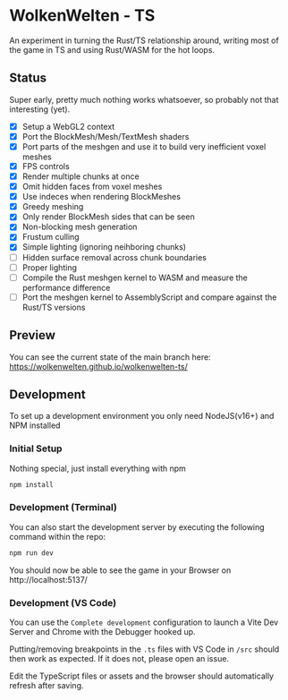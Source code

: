 # WolkenWelten - TS
An experiment in turning the Rust/TS relationship around, writing most of the game in TS and using Rust/WASM for the hot loops.

## Status
Super early, pretty much nothing works whatsoever, so probably not that interesting (yet).

- [X] Setup a WebGL2 context
- [X] Port the BlockMesh/Mesh/TextMesh shaders
- [X] Port parts of the meshgen and use it to build very inefficient voxel meshes
- [X] FPS controls
- [X] Render multiple chunks at once
- [X] Omit hidden faces from voxel meshes
- [X] Use indeces when rendering BlockMeshes
- [X] Greedy meshing
- [X] Only render BlockMesh sides that can be seen
- [X] Non-blocking mesh generation
- [X] Frustum culling
- [X] Simple lighting (ignoring neihboring chunks)
- [ ] Hidden surface removal across chunk boundaries
- [ ] Proper lighting
- [ ] Compile the Rust meshgen kernel to WASM and measure the performance difference
- [ ] Port the meshgen kernel to AssemblyScript and compare against the Rust/TS versions

## Preview
You can see the current state of the main branch here: https://wolkenwelten.github.io/wolkenwelten-ts/

## Development
To set up a development environment you only need NodeJS(v16+) and NPM installed

### Initial Setup
Nothing special, just install everything with npm
```bash
npm install
```

### Development (Terminal)
You can also start the development server by executing the following command within the repo:
```bash
npm run dev
```
You should now be able to see the game in your Browser on http://localhost:5137/


### Development (VS Code)
You can use the `Complete development` configuration to launch a Vite Dev Server and Chrome with the Debugger hooked up.

Putting/removing breakpoints in the `.ts` files with VS Code in `/src` should then work as expected.
If it does not, please open an issue.

Edit the TypeScript files or assets and the browser should automatically refresh after saving.
